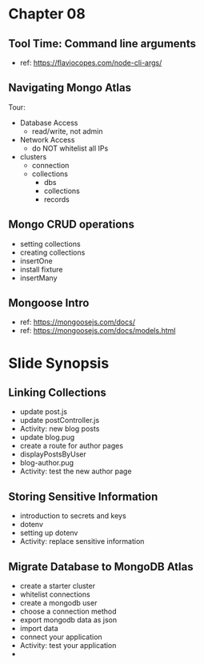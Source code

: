 # Chapter 08
## Tool Time: Command line arguments
- ref: https://flaviocopes.com/node-cli-args/

## Navigating Mongo Atlas
Tour:
- Database Access
  - read/write, not admin
- Network Access
  - do NOT whitelist all IPs
- clusters
  - connection
  - collections
    - dbs
    - collections
    - records

## Mongo CRUD operations
- setting collections
- creating collections
- insertOne
- install fixture
- insertMany

## Mongoose Intro
- ref: https://mongoosejs.com/docs/
- ref: https://mongoosejs.com/docs/models.html

# Slide Synopsis
## Linking Collections
- update post.js
- update postController.js
- Activity: new blog posts
- update blog.pug
- create a route for author pages
- displayPostsByUser
- blog-author.pug
- Activity: test the new author page

## Storing Sensitive Information
- introduction to secrets and keys
- dotenv
- setting up dotenv
- Activity: replace sensitive information

## Migrate Database to MongoDB Atlas
- create a starter cluster
- whitelist connections
- create a mongodb user
- choose a connection method
- export mongodb data as json
- import data
- connect your application
- Activity: test your application
- 